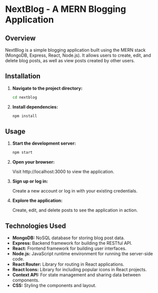 # NextBlog - A MERN Blogging Application

## Overview

NextBlog is a simple blogging application built using the MERN stack (MongoDB, Express, React, Node.js). It allows users to create, edit, and delete blog posts, as well as view posts created by other users.

## Installation

1. **Navigate to the project directory:**

   ```bash
   cd nextblog
   ```

2. **Install dependencies:**

   ```bash
   npm install
   ```

## Usage

1. **Start the development server:**

   ```bash
   npm start
   ```

2. **Open your browser:**

   Visit http://localhost:3000 to view the application.

3. **Sign up or log in:**

   Create a new account or log in with your existing credentials.

4. **Explore the application:**

   Create, edit, and delete posts to see the application in action.

## Technologies Used

- **MongoDB:** NoSQL database for storing blog post data.
- **Express:** Backend framework for building the RESTful API.
- **React:** Frontend framework for building user interfaces.
- **Node.js:** JavaScript runtime environment for running the server-side code.
- **React Router:** Library for routing in React applications.
- **React Icons:** Library for including popular icons in React projects.
- **Context API:** For state management and sharing data between components.
- **CSS:** Styling the components and layout.



